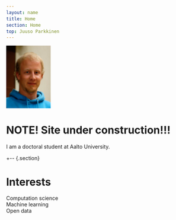 ```yaml
---
layout: name
title: Home
section: Home
top: Juuso Parkkinen
---
```


<img class='inset right' src='images/juuso.jpg' title='Juuso Parkkinen' alt='Photo' width='120px' />

NOTE! Site under construction!!!
================================

I am a doctoral student at Aalto University. 


+--	{.section}

Interests
=========

Computation science  
Machine learning  
Open data  

